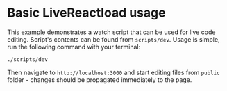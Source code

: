 # Basic LiveReactload usage

This example demonstrates a watch script that can be used for 
live code editing. Script's contents can be found from `scripts/dev`.
Usage is simple, run the following command with your terminal:

    ./scripts/dev

Then navigate to `http://localhost:3000` and start editing files
from `public` folder - changes should be propagated immediately
to the page.
